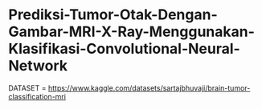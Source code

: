 # Prediksi-Tumor-Otak-Dengan-Gambar-MRI-X-Ray-Menggunakan-Klasifikasi-Convolutional-Neural-Network

DATASET = https://www.kaggle.com/datasets/sartajbhuvaji/brain-tumor-classification-mri
